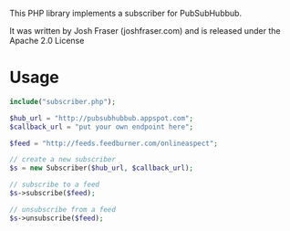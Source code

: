 This PHP library implements a subscriber for PubSubHubbub.

It was written by Josh Fraser (joshfraser.com) and is released under the Apache 2.0 License

# Usage

```php
include("subscriber.php");

$hub_url = "http://pubsubhubbub.appspot.com";
$callback_url = "put your own endpoint here";

$feed = "http://feeds.feedburner.com/onlineaspect";

// create a new subscriber
$s = new Subscriber($hub_url, $callback_url);

// subscribe to a feed
$s->subscribe($feed);

// unsubscribe from a feed
$s->unsubscribe($feed);
```
